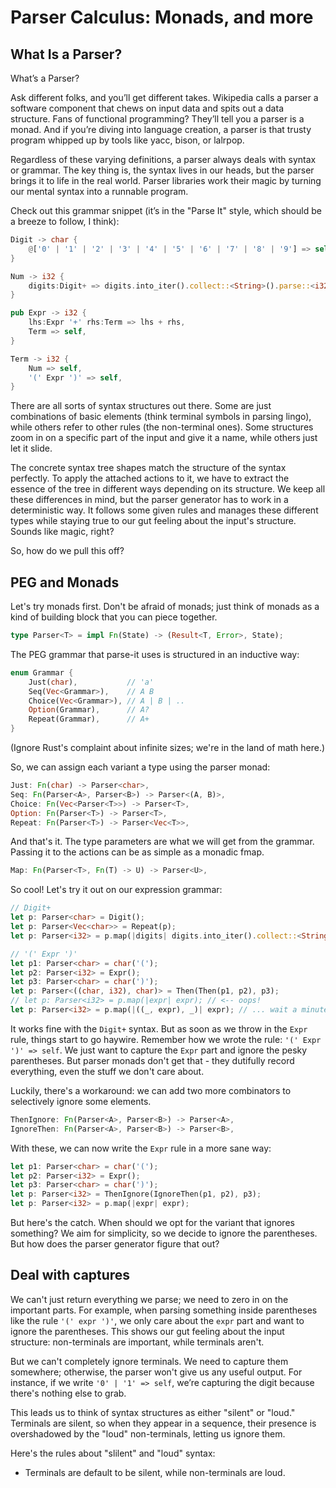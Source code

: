 # Parser Calculus: Monads, and more

## What Is a Parser?

What’s a Parser?

Ask different folks, and you’ll get different takes. Wikipedia calls a parser a software component that chews on input data and spits out a data structure. Fans of functional programming? They’ll tell you a parser is a monad. And if you’re diving into language creation, a parser is that trusty program whipped up by tools like yacc, bison, or lalrpop.

Regardless of these varying definitions, a parser always deals with syntax or grammar. The key thing is, the syntax lives in our heads, but the parser brings it to life in the real world. Parser libraries work their magic by turning our mental syntax into a runnable program.

Check out this grammar snippet (it’s in the "Parse It" style, which should be a breeze to follow, I think):

```rust
Digit -> char {
    @['0' | '1' | '2' | '3' | '4' | '5' | '6' | '7' | '8' | '9'] => self,
}

Num -> i32 {
    digits:Digit+ => digits.into_iter().collect::<String>().parse::<i32>().unwrap(),
}

pub Expr -> i32 {
    lhs:Expr '+' rhs:Term => lhs + rhs,
    Term => self,
}

Term -> i32 {
    Num => self,
    '(' Expr ')' => self,
}
```

There are all sorts of syntax structures out there. Some are just combinations of basic elements (think terminal symbols in parsing lingo), while others refer to other rules (the non-terminal ones). Some structures zoom in on a specific part of the input and give it a name, while others just let it slide.

The concrete syntax tree shapes match the structure of the syntax perfectly. To apply the attached actions to it, we have to extract the essence of the tree in different ways depending on its structure. We keep all these differences in mind, but the parser generator has to work in a deterministic way. It follows some given rules and manages these different types while staying true to our gut feeling about the input's structure. Sounds like magic, right?

So, how do we pull this off?

## PEG and Monads

Let's try monads first. Don't be afraid of monads; just think of monads as a kind of building block that you can piece together.

```rust
type Parser<T> = impl Fn(State) -> (Result<T, Error>, State);
```

The PEG grammar that parse-it uses is structured in an inductive way:

```rust
enum Grammar {
    Just(char),           // 'a'
    Seq(Vec<Grammar>),    // A B
    Choice(Vec<Grammar>), // A | B | ..
    Option(Grammar),      // A?
    Repeat(Grammar),      // A+
}
```

(Ignore Rust's complaint about infinite sizes; we're in the land of math here.)

So, we can assign each variant a type using the parser monad:

```rust
Just: Fn(char) -> Parser<char>,
Seq: Fn(Parser<A>, Parser<B>) -> Parser<(A, B)>,
Choice: Fn(Vec<Parser<T>>) -> Parser<T>,
Option: Fn(Parser<T>) -> Parser<T>,
Repeat: Fn(Parser<T>) -> Parser<Vec<T>>,
```

And that's it. The type parameters are what we will get from the grammar. Passing it to the actions can be as simple as a monadic fmap.

```rust
Map: Fn(Parser<T>, Fn(T) -> U) -> Parser<U>,
```

So cool! Let's try it out on our expression grammar:

```rust
// Digit+
let p: Parser<char> = Digit();
let p: Parser<Vec<char>> = Repeat(p);
let p: Parser<i32> = p.map(|digits| digits.into_iter().collect::<String>().parse::<i32>().unwrap());

// '(' Expr ')'
let p1: Parser<char> = char('(');
let p2: Parser<i32> = Expr();
let p3: Parser<char> = char(')');
let p: Parser<((char, i32), char)> = Then(Then(p1, p2), p3);
// let p: Parser<i32> = p.map(|expr| expr); // <-- oops!
let p: Parser<i32> = p.map(|((_, expr), _)| expr); // ... wait a minute?
```

It works fine with the `Digit+` syntax. But as soon as we throw in the `Expr` rule, things start to go haywire. Remember how we wrote the rule: `'(' Expr ')' => self`. We just want to capture the `Expr` part and ignore the pesky parentheses. But parser monads don't get that - they dutifully record everything, even the stuff we don't care about.

Luckily, there's a workaround: we can add two more combinators to selectively ignore some elements.

```rust
ThenIgnore: Fn(Parser<A>, Parser<B>) -> Parser<A>,
IgnoreThen: Fn(Parser<A>, Parser<B>) -> Parser<B>,
```

With these, we can now write the `Expr` rule in a more sane way:

```rust
let p1: Parser<char> = char('(');
let p2: Parser<i32> = Expr();
let p3: Parser<char> = char(')');
let p: Parser<i32> = ThenIgnore(IgnoreThen(p1, p2), p3);
let p: Parser<i32> = p.map(|expr| expr);
```

But here's the catch. When should we opt for the variant that ignores something? We aim for simplicity, so we decide to ignore the parentheses. But how does the parser generator figure that out?

## Deal with captures

We can't just return everything we parse; we need to zero in on the important parts. For example, when parsing something inside parentheses like the rule `'(' expr ')'`, we only care about the `expr` part and want to ignore the parentheses. This shows our gut feeling about the input structure: non-terminals are important, while terminals aren't.

But we can't completely ignore terminals. We need to capture them somewhere; otherwise, the parser won't give us any useful output. For instance, if we write `'0' | '1' => self`, we’re capturing the digit because there's nothing else to grab.

This leads us to think of syntax structures as either "silent" or "loud." Terminals are silent, so when they appear in a sequence, their presence is overshadowed by the "loud" non-terminals, letting us ignore them.

Here's the rules about "slilent" and "loud" syntax:

- Terminals are default to be silent, while non-terminals are loud.
